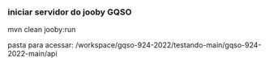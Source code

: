 ### iniciar servidor do jooby GQSO
mvn clean jooby:run

pasta para acessar: /workspace/gqso-924-2022/testando-main/gqso-924-2022-main/api
